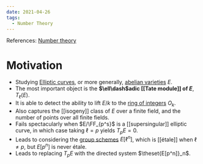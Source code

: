```yaml
---
date: 2021-04-26
tags: 
  - Number Theory
---
```


References: [Number theory](../Number%20theory.md)

# Motivation

- Studying [Elliptic curves](elliptic%20curve.md), or more generally, [abelian varieties](../abelian%20variety.md) $E$.
- The most important object is the **$\ell\dash$adic [[Tate module]] of $E$**, $T_\ell(E)$.
- It is able to detect the ability to lift $E/k$ to the [ring of integers](../Ring%20of%20integers.md) $O_k$.
- Also captures the [[isogeny]] class of $E$ over a finite field, and the number of points over all finite fields.
- Fails spectacularly when $E/\FF_{p^s}$ is a [[supersingular]] elliptic curve, in which case taking $\ell = p$ yields $T_p E = 0$.
- Leads to considering the [group schemes](../group%20scheme.md) $E[\ell^n]$, which is [[étale]] when $\ell \neq p$, but $E[p^n]$ is never étale.
- Leads to replacing $T_p E$ with the directed system $\theset{E[p^n]}_n$.
